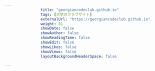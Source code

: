 ```yaml
---
                title: "georgiancodeclub.github.io"
                tags: [大学のクラブサイト]
                externalUrl: "https://georgiancodeclub.github.io"
                weight: 81
                showDate: false
                showAuthor: false
                showReadingTime: false
                showEdit: false
                showLikes: false
                showViews: false
                layoutBackgroundHeaderSpace: false
                
---
```



